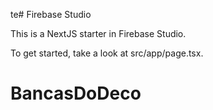 te# Firebase Studio

This is a NextJS starter in Firebase Studio.

To get started, take a look at src/app/page.tsx.
# BancasDoDeco
